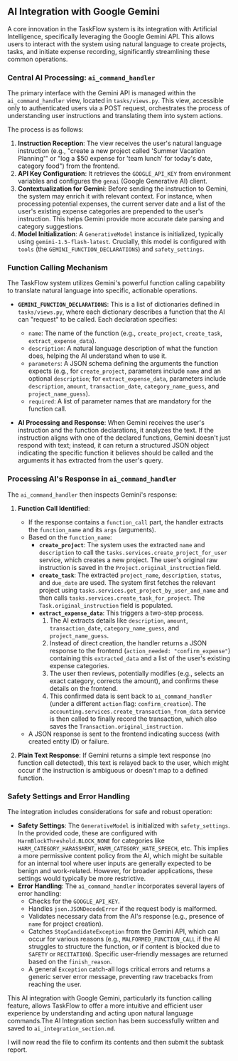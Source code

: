 ## AI Integration with Google Gemini

A core innovation in the TaskFlow system is its integration with Artificial Intelligence, specifically leveraging the Google Gemini API. This allows users to interact with the system using natural language to create projects, tasks, and initiate expense recording, significantly streamlining these common operations.

### Central AI Processing: `ai_command_handler`

The primary interface with the Gemini API is managed within the `ai_command_handler` view, located in `tasks/views.py`. This view, accessible only to authenticated users via a POST request, orchestrates the process of understanding user instructions and translating them into system actions.

The process is as follows:

1.  **Instruction Reception**: The view receives the user's natural language instruction (e.g., "create a new project called 'Summer Vacation Planning'" or "log a $50 expense for 'team lunch' for today's date, category food") from the frontend.
2.  **API Key Configuration**: It retrieves the `GOOGLE_API_KEY` from environment variables and configures the `genai` (Google Generative AI) client.
3.  **Contextualization for Gemini**: Before sending the instruction to Gemini, the system may enrich it with relevant context. For instance, when processing potential expenses, the current server date and a list of the user's existing expense categories are prepended to the user's instruction. This helps Gemini provide more accurate date parsing and category suggestions.
4.  **Model Initialization**: A `GenerativeModel` instance is initialized, typically using `gemini-1.5-flash-latest`. Crucially, this model is configured with `tools` (the `GEMINI_FUNCTION_DECLARATIONS`) and `safety_settings`.

### Function Calling Mechanism

The TaskFlow system utilizes Gemini's powerful function calling capability to translate natural language into specific, actionable operations.

*   **`GEMINI_FUNCTION_DECLARATIONS`**: This is a list of dictionaries defined in `tasks/views.py`, where each dictionary describes a function that the AI can "request" to be called. Each declaration specifies:
    *   `name`: The name of the function (e.g., `create_project`, `create_task`, `extract_expense_data`).
    *   `description`: A natural language description of what the function does, helping the AI understand when to use it.
    *   `parameters`: A JSON schema defining the arguments the function expects (e.g., for `create_project`, parameters include `name` and an optional `description`; for `extract_expense_data`, parameters include `description`, `amount`, `transaction_date`, `category_name_guess`, and `project_name_guess`).
    *   `required`: A list of parameter names that are mandatory for the function call.

*   **AI Processing and Response**: When Gemini receives the user's instruction and the function declarations, it analyzes the text. If the instruction aligns with one of the declared functions, Gemini doesn't just respond with text; instead, it can return a structured JSON object indicating the specific function it believes should be called and the arguments it has extracted from the user's query.

### Processing AI's Response in `ai_command_handler`

The `ai_command_handler` then inspects Gemini's response:

1.  **Function Call Identified**:
    *   If the response contains a `function_call` part, the handler extracts the `function_name` and its `args` (arguments).
    *   Based on the `function_name`:
        *   **`create_project`**: The system uses the extracted `name` and `description` to call the `tasks.services.create_project_for_user` service, which creates a new project. The user's original raw instruction is saved in the `Project.original_instruction` field.
        *   **`create_task`**: The extracted `project_name`, `description`, `status`, and `due_date` are used. The system first fetches the relevant project using `tasks.services.get_project_by_user_and_name` and then calls `tasks.services.create_task_for_project`. The `Task.original_instruction` field is populated.
        *   **`extract_expense_data`**: This triggers a two-step process.
            1.  The AI extracts details like `description`, `amount`, `transaction_date`, `category_name_guess`, and `project_name_guess`.
            2.  Instead of direct creation, the handler returns a JSON response to the frontend (`action_needed: "confirm_expense"`) containing this `extracted_data` and a list of the user's existing expense categories.
            3.  The user then reviews, potentially modifies (e.g., selects an exact category, corrects the amount), and confirms these details on the frontend.
            4.  This confirmed data is sent back to `ai_command_handler` (under a different `action` flag: `confirm_creation`). The `accounting.services.create_transaction_from_data` service is then called to finally record the transaction, which also saves the `Transaction.original_instruction`.
    *   A JSON response is sent to the frontend indicating success (with created entity ID) or failure.

2.  **Plain Text Response**: If Gemini returns a simple text response (no function call detected), this text is relayed back to the user, which might occur if the instruction is ambiguous or doesn't map to a defined function.

### Safety Settings and Error Handling

The integration includes considerations for safe and robust operation:

*   **Safety Settings**: The `GenerativeModel` is initialized with `safety_settings`. In the provided code, these are configured with `HarmBlockThreshold.BLOCK_NONE` for categories like `HARM_CATEGORY_HARASSMENT`, `HARM_CATEGORY_HATE_SPEECH`, etc. This implies a more permissive content policy from the AI, which might be suitable for an internal tool where user inputs are generally expected to be benign and work-related. However, for broader applications, these settings would typically be more restrictive.
*   **Error Handling**: The `ai_command_handler` incorporates several layers of error handling:
    *   Checks for the `GOOGLE_API_KEY`.
    *   Handles `json.JSONDecodeError` if the request body is malformed.
    *   Validates necessary data from the AI's response (e.g., presence of `name` for project creation).
    *   Catches `StopCandidateException` from the Gemini API, which can occur for various reasons (e.g., `MALFORMED_FUNCTION_CALL` if the AI struggles to structure the function, or if content is blocked due to `SAFETY` or `RECITATION`). Specific user-friendly messages are returned based on the `finish_reason`.
    *   A general `Exception` catch-all logs critical errors and returns a generic server error message, preventing raw tracebacks from reaching the user.

This AI integration with Google Gemini, particularly its function calling feature, allows TaskFlow to offer a more intuitive and efficient user experience by understanding and acting upon natural language commands.The AI Integration section has been successfully written and saved to `ai_integration_section.md`.

I will now read the file to confirm its contents and then submit the subtask report.
